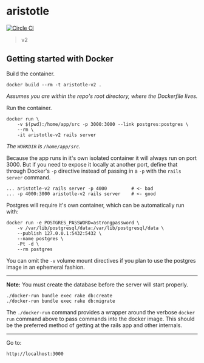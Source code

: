 # aristotle

[![Circle CI](https://circleci.com/gh/nycdavid/aristotle-v2.svg?style=svg)](https://circleci.com/gh/nycdavid/aristotle-v2)

> v2


## Getting started with Docker

Build the container.

    docker build --rm -t aristotle-v2 .

*Assumes you are within the repo's root directory, where the Dockerfile lives.*


Run the container.

    docker run \
        -v $(pwd):/home/app/src -p 3000:3000 --link postgres:postgres \
        --rm \
        -it aristotle-v2 rails server

*The `WORKDIR` is `/home/app/src`.*


Because the app runs in it's own isolated container it will always run on port
3000. But if you need to expose it locally at another port, define that through
Docker's `-p` directive instead of passing in a `-p` with the `rails server`
command.

    ... aristotle-v2 rails server -p 4000         # <- bad
    ... -p 4000:3000 aristotle-v2 rails server    # <- good


Postgres will require it's own container, which can be automatically run with:

    docker run -e POSTGRES_PASSWORD=astrongpassword \
        -v /var/lib/postgresql/data:/var/lib/postgresql/data \
        --publish 127.0.0.1:5432:5432 \
        --name postgres \
        -Pt -d \
        --rm postgres

You can omit the `-v` volume mount directives if you plan to use the postgres
image in an ephemeral fashion.

---

__Note:__ You must create the database before the server will start properly.

    ./docker-run bundle exec rake db:create
    ./docker-run bundle exec rake db:migrate

The `./docker-run` command provides a wrapper around the verbose `docker run`
command above to pass commands into the docker image. This should be the
preferred method of getting at the rails app and other internals.


---

Go to:

    http://localhost:3000

